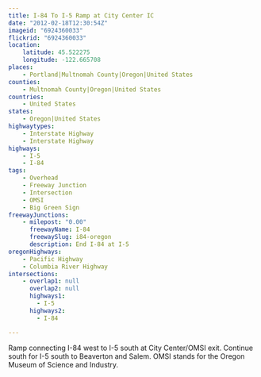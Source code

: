 ```yaml
---
title: I-84 To I-5 Ramp at City Center IC
date: "2012-02-18T12:30:54Z"
imageid: "6924360033"
flickrid: "6924360033"
location:
    latitude: 45.522275
    longitude: -122.665708
places:
    - Portland|Multnomah County|Oregon|United States
counties:
    - Multnomah County|Oregon|United States
countries:
    - United States
states:
    - Oregon|United States
highwaytypes:
    - Interstate Highway
    - Interstate Highway
highways:
    - I-5
    - I-84
tags:
    - Overhead
    - Freeway Junction
    - Intersection
    - OMSI
    - Big Green Sign
freewayJunctions:
    - milepost: "0.00"
      freewayName: I-84
      freewaySlug: i84-oregon
      description: End I-84 at I-5
oregonHighways:
    - Pacific Highway
    - Columbia River Highway
intersections:
    - overlap1: null
      overlap2: null
      highways1:
        - I-5
      highways2:
        - I-84

---
```

Ramp connecting I-84 west to I-5 south at City Center/OMSI exit.  Continue south for I-5 south to Beaverton and Salem.  OMSI stands for the Oregon Museum of Science and Industry.